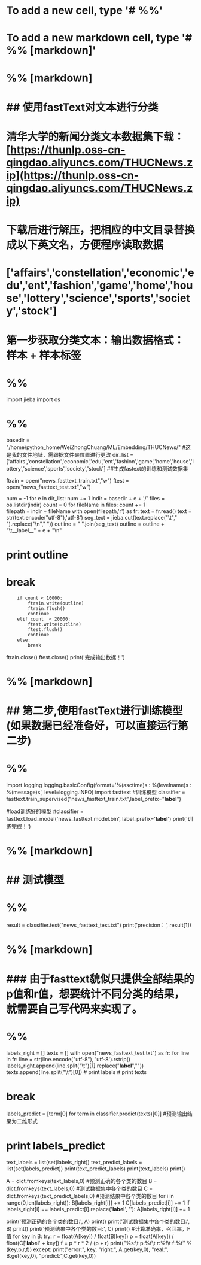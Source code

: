 # To add a new cell, type '# %%'
# To add a new markdown cell, type '# %% [markdown]'
# %% [markdown]
# ## 使用fastText对文本进行分类
# 
# 清华大学的新闻分类文本数据集下载：[https://thunlp.oss-cn-qingdao.aliyuncs.com/THUCNews.zip](https://thunlp.oss-cn-qingdao.aliyuncs.com/THUCNews.zip)
# 
# 下载后进行解压，把相应的中文目录替换成以下英文名，方便程序读取数据
# 
# ['affairs','constellation','economic','edu','ent','fashion','game','home','house','lottery','science','sports','society','stock']
# 
# **第一步获取分类文本：输出数据格式： 样本 + 样本标签**

# %%
import jieba
import os


# %%
basedir = "/home/python_home/WeiZhongChuang/ML/Embedding/THUCNews/" #这是我的文件地址，需跟据文件夹位置进行更改
dir_list = ['affairs','constellation','economic','edu','ent','fashion','game','home','house','lottery','science','sports','society','stock']
##生成fastext的训练和测试数据集

ftrain = open("news_fasttext_train.txt","w")
ftest = open("news_fasttext_test.txt","w")

num = -1
for e in dir_list:
    num += 1
    indir = basedir + e + '/'
    files = os.listdir(indir)
    count = 0
    for fileName in files:
        count += 1            
        filepath = indir + fileName
        with open(filepath,'r') as fr:
            text = fr.read()
        text = str(text.encode("utf-8"),'utf-8')
        seg_text = jieba.cut(text.replace("\t"," ").replace("\n"," "))
        outline = " ".join(seg_text)
        outline = outline + "\t__label__" + e + "\n"
#         print outline
#         break

        if count < 10000:
            ftrain.write(outline)
            ftrain.flush()
            continue
        elif count  < 20000:
            ftest.write(outline)
            ftest.flush()
            continue
        else:
            break

ftrain.close()
ftest.close()
print('完成输出数据！')

# %% [markdown]
# ## 第二步,使用fastText进行训练模型(如果数据已经准备好，可以直接运行第二步)

# %%
import logging
logging.basicConfig(format='%(asctime)s : %(levelname)s : %(message)s', level=logging.INFO)
import fasttext
#训练模型
classifier = fasttext.train_supervised("news_fasttext_train.txt",label_prefix="__label__")

#load训练好的模型
#classifier = fasttext.load_model('news_fasttext.model.bin', label_prefix='__label__')
print('训练完成！')

# %% [markdown]
# ## 测试模型

# %%
result = classifier.test("news_fasttext_test.txt")
print('precision：', result[1])

# %% [markdown]
# ### 由于fasttext貌似只提供全部结果的p值和r值，想要统计不同分类的结果，就需要自己写代码来实现了。

# %%
labels_right = []
texts = []
with open("news_fasttext_test.txt") as fr:
    for line in fr:
        line = str(line.encode("utf-8"), 'utf-8').rstrip()
        labels_right.append(line.split("\t")[1].replace("__label__",""))
        texts.append(line.split("\t")[0])
    #     print labels
    #     print texts
#     break
labels_predict = [term[0] for term in classifier.predict(texts)[0]] #预测输出结果为二维形式
# print labels_predict

text_labels = list(set(labels_right))
text_predict_labels = list(set(labels_predict))
print(text_predict_labels)
print(text_labels)
print()

A = dict.fromkeys(text_labels,0)  #预测正确的各个类的数目
B = dict.fromkeys(text_labels,0)   #测试数据集中各个类的数目
C = dict.fromkeys(text_predict_labels,0) #预测结果中各个类的数目
for i in range(0,len(labels_right)):
    B[labels_right[i]] += 1
    C[labels_predict[i]] += 1
    if labels_right[i] == labels_predict[i].replace('__label__', ''):
        A[labels_right[i]] += 1

print('预测正确的各个类的数目:', A) 
print()
print('测试数据集中各个类的数目:', B)
print()
print('预测结果中各个类的数目:', C)
print()
#计算准确率，召回率，F值
for key in B:
    try:
        r = float(A[key]) / float(B[key])
        p = float(A[key]) / float(C['__label__' + key])
        f = p * r * 2 / (p + r)
        print("%s:\t p:%f\t r:%f\t f:%f" % (key,p,r,f))
    except:
        print("error:", key, "right:", A.get(key,0), "real:", B.get(key,0), "predict:",C.get(key,0))

